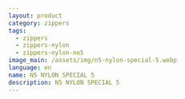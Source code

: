 ```yaml
---
layout: product
category: zippers
tags:
  - zippers
  - zippers-nylon
  - zippers-nylon-no5
image_main: /assets/img/n5-nylon-special-5.webp
language: en
name: N5 NYLON SPECIAL 5
description: N5 NYLON SPECIAL 5
---
```

